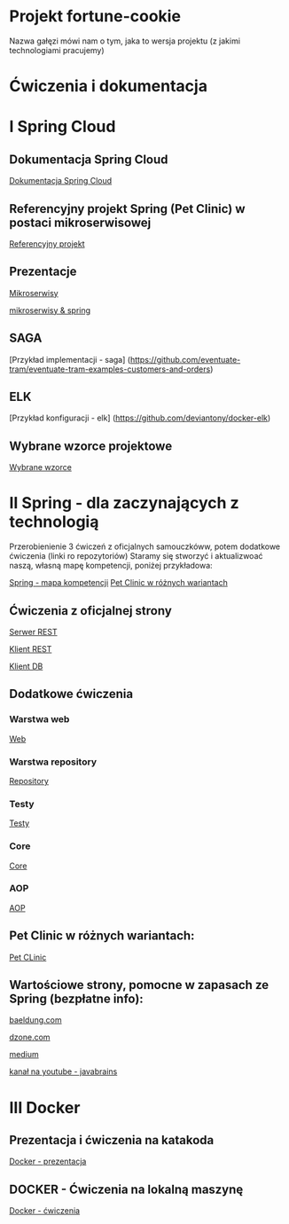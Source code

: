 # Projekt fortune-cookie

Nazwa gałęzi mówi nam o tym, jaka to wersja projektu (z jakimi technologiami pracujemy)

# Ćwiczenia i dokumentacja

# I Spring Cloud

## Dokumentacja Spring Cloud

  [Dokumentacja Spring Cloud](https://spring.io/projects/spring-cloud)

## Referencyjny projekt Spring (Pet Clinic) w postaci mikroserwisowej

  [Referencyjny projekt](https://github.com/spring-petclinic/spring-petclinic-microservices)
  
## Prezentacje

  [Mikroserwisy](https://prezi.com/view/G69qV693t8j1NLKk7KIQ/)
  
  [mikroserwisy & spring](https://drive.google.com/file/d/1RlLMHsK9pIqc4XDjTPoYnWMtwpu4aWWn/view?usp=sharing)
 
## SAGA

  [Przykład implementacji - saga] (https://github.com/eventuate-tram/eventuate-tram-examples-customers-and-orders)

## ELK

  [Przykład konfiguracji - elk] (https://github.com/deviantony/docker-elk)

## Wybrane wzorce projektowe

[Wybrane wzorce](https://azure.microsoft.com/pl-pl/blog/design-patterns-for-microservices/)
  
  
# II Spring - dla zaczynających z technologią
 
 Przerobienienie 3 ćwiczeń z oficjalnych samouczkóww, potem dodatkowe ćwiczenia (linki ro repozytoriów)
 Staramy się stworzyć i aktualizwoać naszą, własną mapę kompetencji, poniżej przykładowa:
 
 [Spring - mapa kompetencji](https://prezi.com/view/L4x0fhw3WEvopCJckrwv)
 [Pet Clinic w różnych wariantach](https://spring-petclinic.github.io/docs/forks.html)
 
## Ćwiczenia z oficjalnej strony
 
 [Serwer REST](https://spring.io/guides/gs/rest-service/)
 
 [Klient REST](https://spring.io/guides/gs/consuming-rest/)
 
 [Klient DB](https://spring.io/guides/gs/accessing-data-jpa/)
 
## Dodatkowe ćwiczenia

### Warstwa web
  [Web](https://github.com/lukasze/spring-web.git)
  
### Warstwa repository
  [Repository](https://github.com/lukasze/spring-data.git)
  
### Testy
  [Testy](https://github.com/lukasze/spring-test.git)
  
### Core
  [Core](https://github.com/lukasze/spring-core.git)

### AOP
  [AOP](https://github.com/lukasze/spring_aop)
 
## Pet Clinic w różnych wariantach:
 
  [Pet CLinic](https://github.com/spring-projects/spring-petclinic)
  
## Wartościowe strony, pomocne w zapasach ze Spring (bezpłatne info):
  [baeldung.com](https://www.baeldung.com/)
  
  [dzone.com](https://dzone.com/)
  
  [medium](https://medium.com/)
  
  [kanał na youtube - javabrains](https://www.youtube.com/channel/UCYt1sfh5464XaDBH0oH_o7Q)
  
# III Docker  

## Prezentacja i ćwiczenia na katakoda

  [Docker - prezentacja](https://prezi.com/view/jfUTBlKqN2gUvPeR9PB2)

## DOCKER - Ćwiczenia na lokalną maszynę

  [Docker - ćwiczenia](https://drive.google.com/file/d/135ZBHd0d1Wj_nR1Xxnq1_qfHwu7FFRp2/view?usp=sharing)
